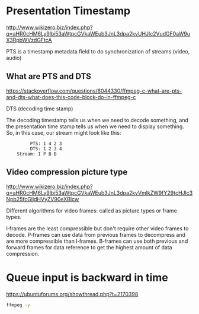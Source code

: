
# Presentation Timestamp

http://www.wikizero.biz/index.php?q=aHR0cHM6Ly9lbi53aWtpcGVkaWEub3JnL3dpa2kvUHJlc2VudGF0aW9uX3RpbWVzdGFtcA

PTS is a timestamp metadata field to do synchronization of streams (video, audio)

## What are PTS and DTS

https://stackoverflow.com/questions/6044330/ffmpeg-c-what-are-pts-and-dts-what-does-this-code-block-do-in-ffmpeg-c

DTS (decoding time stamp)

The decoding timestamp tells us when we need to decode something, and the presentation time stamp tells us when we need to display something. So, in this case, our stream might look like this:

			 PTS: 1 4 2 3
			 DTS: 1 2 3 4
		Stream: I P B B

## Video compression picture type

http://www.wikizero.biz/index.php?q=aHR0cHM6Ly9lbi53aWtpcGVkaWEub3JnL3dpa2kvVmlkZW9fY29tcHJlc3Npb25fcGljdHVyZV90eXBlcw

Different algorithms for video frames: called as picture types or frame types.

I‑frames are the least compressible but don't require other video frames to decode.
P‑frames can use data from previous frames to decompress and are more compressible than I‑frames.
B‑frames can use both previous and forward frames for data reference to get the highest amount of data compression.

# Queue input is backward in time

https://ubuntuforums.org/showthread.php?t=2170398

``` bash
ffmpeg -y 
``` 


